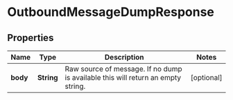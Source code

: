 
# OutboundMessageDumpResponse

## Properties
Name | Type | Description | Notes
------------ | ------------- | ------------- | -------------
**body** | **String** | Raw source of message. If no dump is available this will return an empty string. |  [optional]



